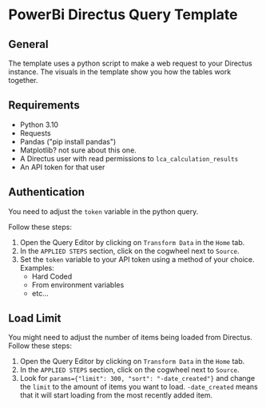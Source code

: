 # PowerBi Directus Query Template

## General

The template uses a python script to make a web request to your Directus instance.
The visuals in the template show you how the tables work together.

## Requirements

- Python 3.10
- Requests
- Pandas ("pip install pandas")
- Matplotlib? not sure about this one.
- A Directus user with read permissions to `lca_calculation_results`
- An API token for that user


## Authentication

You need to adjust the `token` variable in the python query.

Follow these steps:

1. Open the Query Editor by clicking on `Transform Data` in the `Home` tab.
2. In the `APPLIED STEPS` section, click on the cogwheel next to `Source`.
3. Set the `token` variable to your API token using a method of your choice. Examples:
    * Hard Coded
    * From environment variables
    * etc...


## Load Limit

You might need to adjust the number of items being loaded from Directus.
Follow these steps:

1. Open the Query Editor by clicking on `Transform Data` in the `Home` tab.
2. In the `APPLIED STEPS` section, click on the cogwheel next to `Source`.
3. Look for `params={"limit": 300, "sort": "-date_created"}` and change the `limit` to the amount of items you want to load. `-date_created` means that it will start loading from the most recently added item.